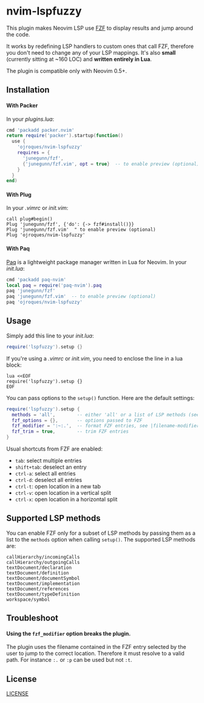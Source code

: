 # nvim-lspfuzzy

This plugin makes Neovim LSP use [FZF](https://github.com/junegunn/fzf) to
display results and jump around the code.

It works by redefining LSP handlers to custom ones that call FZF, therefore
you don't need to change any of your LSP mappings. It's also **small**
(currently sitting at ~160 LOC) and **written entirely in Lua**.

The plugin is compatible only with Neovim 0.5+.

## Installation

#### With Packer
In your *plugins.lua*:
```lua
cmd 'packadd packer.nvim'
return require('packer').startup(function()
  use {
    'ojroques/nvim-lspfuzzy'
    requires = {
      'junegunn/fzf',
      {'junegunn/fzf.vim', opt = true}  -- to enable preview (optional)
    }
  }
end)
```

#### With Plug
In your *.vimrc* or *init.vim*:
```vim
call plug#begin()
Plug 'junegunn/fzf', {'do': {-> fzf#install()}}
Plug 'junegunn/fzf.vim'  " to enable preview (optional)
Plug 'ojroques/nvim-lspfuzzy'
```

#### With Paq
[Paq](https://github.com/savq/paq-nvim) is a lightweight package manager
written in Lua for Neovim. In your *init.lua*:
```lua
cmd 'packadd paq-nvim'
local paq = require('paq-nvim').paq
paq 'junegunn/fzf'
paq 'junegunn/fzf.vim'  -- to enable preview (optional)
paq 'ojroques/nvim-lspfuzzy'
```

## Usage
Simply add this line to your *init.lua*:
```lua
require('lspfuzzy').setup {}
```

If you're using a *.vimrc* or *init.vim*, you need to enclose the line in a lua
block:
```vim
lua <<EOF
require('lspfuzzy').setup {}
EOF
```

You can pass options to the `setup()` function. Here are the default settings:
```lua
require('lspfuzzy').setup {
  methods = 'all',        -- either 'all' or a list of LSP methods (see below)
  fzf_options = {},       -- options passed to FZF
  fzf_modifier = ':~:.',  -- format FZF entries, see |filename-modifiers|
  fzf_trim = true,        -- trim FZF entries
}
```

Usual shortcuts from FZF are enabled:
* `tab`: select multiple entries
* `shift+tab`: deselect an entry
* `ctrl-a`: select all entries
* `ctrl-d`: deselect all entries
* `ctrl-t`: open location in a new tab
* `ctrl-v`: open location in a vertical split
* `ctrl-x`: open location in a horizontal split

## Supported LSP methods
You can enable FZF only for a subset of LSP methods by passing them as a list
to the `methods` option when calling `setup()`. The supported LSP methods are:
```
callHierarchy/incomingCalls
callHierarchy/outgoingCalls
textDocument/declaration
textDocument/definition
textDocument/documentSymbol
textDocument/implementation
textDocument/references
textDocument/typeDefinition
workspace/symbol
```

## Troubleshoot

#### Using the `fzf_modifier` option breaks the plugin.
The plugin uses the filename contained in the FZF entry selected by the user
to jump to the correct location. Therefore it must resolve to a valid path.
For instance `:.` or `:p` can be used but not `:t`.

## License
[LICENSE](./LICENSE)
